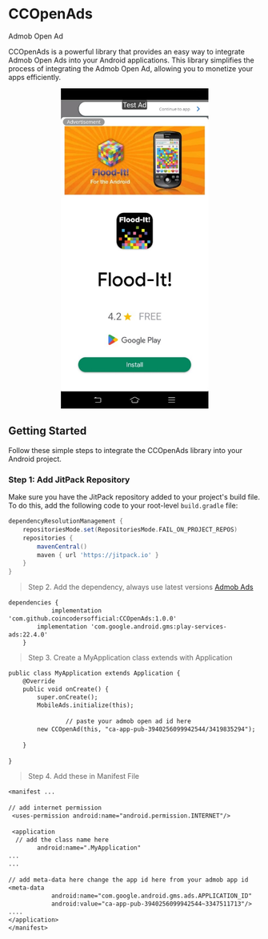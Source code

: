 # CCOpenAds
Admob Open Ad

CCOpenAds is a powerful library that provides an easy way to integrate Admob Open Ads into your Android applications. This library simplifies the process of integrating the Admob Open Ad, allowing you to monetize your apps efficiently.
<p align="center">
  <img src="https://github.com/coincodersofficial/CCOpenAds/blob/master/Admob_open_Ad_image.jpg" height="640" alt="Coin Coders">
</p>

## Getting Started

Follow these simple steps to integrate the CCOpenAds library into your Android project.

### Step 1: Add JitPack Repository

Make sure you have the JitPack repository added to your project's build file. To do this, add the following code to your root-level `build.gradle` file:

```gradle
dependencyResolutionManagement {
    repositoriesMode.set(RepositoriesMode.FAIL_ON_PROJECT_REPOS)
    repositories {
        mavenCentral()
        maven { url 'https://jitpack.io' }
    }
}
```
> Step 2. Add the dependency, always use latest versions <a href="https://developers.google.com/admob/android/quick-start">Admob Ads</a>

```
dependencies {
	        implementation 'com.github.coincodersofficial:CCOpenAds:1.0.0'
		implementation 'com.google.android.gms:play-services-ads:22.4.0'
	}
```
> Step 3. Create a MyApplication class extends with Application
```
public class MyApplication extends Application {
    @Override   
    public void onCreate() {
        super.onCreate();
        MobileAds.initialize(this);

			    // paste your admob open ad id here  
        new CCOpenAd(this, "ca-app-pub-3940256099942544/3419835294");

    }

}
```
> Step 4. Add these in Manifest File
```
<manifest ...

// add internet permission
 <uses-permission android:name="android.permission.INTERNET"/>

 <application
  // add the class name here
        android:name=".MyApplication"
...
...

// add meta-data here change the app id here from your admob app id
<meta-data
            android:name="com.google.android.gms.ads.APPLICATION_ID"
            android:value="ca-app-pub-3940256099942544~3347511713"/>
....
</application>
</manifest>
```
